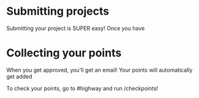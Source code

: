 # Submitting projects

Submitting your project is SUPER easy! Once you have

# Collecting your points

When you get approved, you'll get an email! Your points will automatically get added

To check your points, go to #highway and run /checkpoints!